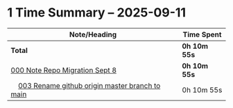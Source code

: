 # 1 Time Summary – 2025-09-11

|Note/Heading|Time Spent|
|------------|----------|
|**Total**|**0h 10m 55s**|
|[000 Note Repo Migration Sept 8](../../../../../../lan/tasks/2025/000%20Note%20Repo%20Migration%20Sept%208/000%20Note%20Repo%20Migration%20Sept%208.md)|**0h 10m 55s**|
|    [003 Rename github origin master branch to main](../../../../../../lan/tasks/2025/000%20Note%20Repo%20Migration%20Sept%208/howtos/003%20Rename%20github%20origin%20master%20branch%20to%20main.md)|0h 10m 55s|
